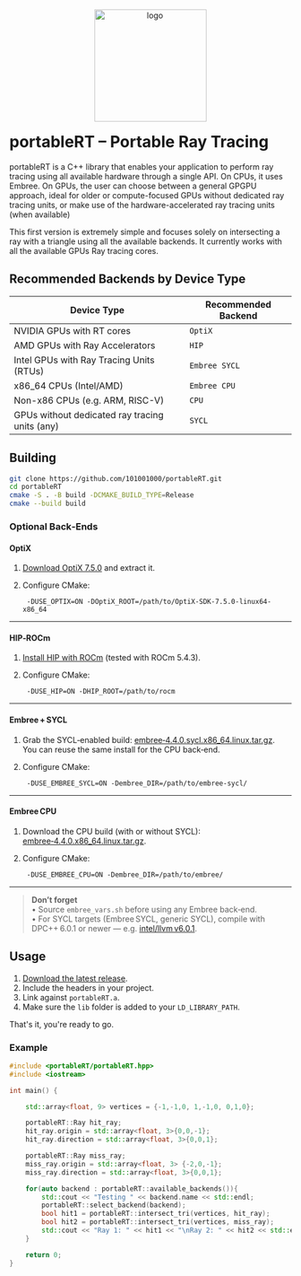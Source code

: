 <p align="center">
  <img
    src="https://github.com/user-attachments/assets/22e38b6f-602a-4f84-b981-f3a243f09457" width="200"style="display:block;margin:-20px auto;" alt="logo"/>
</p>




# portableRT – Portable Ray Tracing 

portableRT is a C++ library that enables your application to perform ray tracing using all available hardware through a single API. On CPUs, it uses Embree. On GPUs, the user can choose between a general GPGPU approach, ideal for older or compute-focused GPUs without dedicated ray tracing units, or make use of the hardware-accelerated ray tracing units (when available)

This first version is extremely simple and focuses solely on intersecting a ray with a triangle using all the available backends. It currently works with all the available GPUs Ray tracing cores.


## Recommended Backends by Device Type

| Device Type                                      | Recommended Backend      |
|--------------------------------------------------|--------------------------|
| NVIDIA GPUs with RT cores                        | `OptiX`                  |
| AMD GPUs with Ray Accelerators                   | `HIP`                    |
| Intel GPUs with Ray Tracing Units (RTUs)         | `Embree SYCL`            |
| x86_64 CPUs (Intel/AMD)                          | `Embree CPU`             |
| Non-x86 CPUs (e.g. ARM, RISC-V)                  | `CPU`                    |
| GPUs without dedicated ray tracing units (any)   | `SYCL`                   |


## Building

```bash
git clone https://github.com/101001000/portableRT.git
cd portableRT
cmake -S . -B build -DCMAKE_BUILD_TYPE=Release
cmake --build build
```

### Optional Back‑Ends

#### **OptiX**

1. [Download OptiX 7.5.0](https://developer.nvidia.com/designworks/optix/downloads/legacy) and extract it.  
2. Configure CMake:

        -DUSE_OPTIX=ON -DOptiX_ROOT=/path/to/OptiX-SDK-7.5.0-linux64-x86_64

---

#### **HIP‑ROCm**

1. [Install HIP with ROCm](https://rocm.docs.amd.com/projects/HIP/en/latest/install/install.html) (tested with ROCm 5.4.3).  
2. Configure CMake:

        -DUSE_HIP=ON -DHIP_ROOT=/path/to/rocm

---

#### **Embree + SYCL**

1. Grab the SYCL‑enabled build: [embree‑4.4.0.sycl.x86_64.linux.tar.gz](https://github.com/RenderKit/embree/releases/tag/v4.4.0).  
   You can reuse the same install for the CPU back‑end.  
2. Configure CMake:

        -DUSE_EMBREE_SYCL=ON -Dembree_DIR=/path/to/embree-sycl/

---

#### **Embree CPU**

1. Download the CPU build (with or without SYCL): [embree‑4.4.0.x86_64.linux.tar.gz](https://github.com/RenderKit/embree/releases/tag/v4.4.0).  
2. Configure CMake:

        -DUSE_EMBREE_CPU=ON -Dembree_DIR=/path/to/embree/

---

> **Don’t forget**  
> • Source `embree_vars.sh` before using any Embree back‑end.  
> • For SYCL targets (Embree SYCL, generic SYCL), compile with DPC++ 6.0.1 or newer — e.g. [intel/llvm v6.0.1](https://github.com/intel/llvm/tree/v6.0.1).


## Usage


1. [Download the latest release]([https://github.com/101001000/portableRT/releases](https://github.com/101001000/portableRT/releases/tag/v0.1.0)).  
2. Include the headers in your project.  
3. Link against `portableRT.a`.  
4. Make sure the `lib` folder is added to your `LD_LIBRARY_PATH`.

That's it, you're ready to go.

### Example

```cpp
#include <portableRT/portableRT.hpp>
#include <iostream>

int main() {

    std::array<float, 9> vertices = {-1,-1,0, 1,-1,0, 0,1,0};

    portableRT::Ray hit_ray;
    hit_ray.origin = std::array<float, 3>{0,0,-1};
    hit_ray.direction = std::array<float, 3>{0,0,1};

    portableRT::Ray miss_ray;
    miss_ray.origin = std::array<float, 3> {-2,0,-1};
    miss_ray.direction = std::array<float, 3>{0,0,1};

    for(auto backend : portableRT::available_backends()){
        std::cout << "Testing " << backend.name << std::endl;
        portableRT::select_backend(backend);
        bool hit1 = portableRT::intersect_tri(vertices, hit_ray);
        bool hit2 = portableRT::intersect_tri(vertices, miss_ray);
        std::cout << "Ray 1: " << hit1 << "\nRay 2: " << hit2 << std::endl;
    }

    return 0;
}
```
